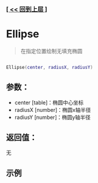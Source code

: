 ### [[ << 回到上层 ]](index.md)

# Ellipse

> 在指定位置绘制无填充椭圆

```lua

Ellipse(center, radiusX, radiusY)

```

## 参数：

+ center [table]：椭圆中心坐标
+ radiusX [number]：椭圆x轴半径
+ radiusY [number]：椭圆y轴半径

## 返回值：

无

## 示例

```lua

```
